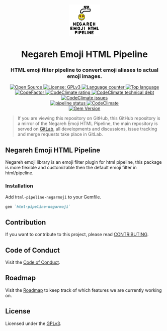 <p align="center">
  <br>
  <a href="#">
    <img src="logo.svg" width="100" alt="Negareh Emoji HTML Pipeline"/>
  </a>
</p>

<h1 align="center">Negareh Emoji HTML Pipeline</h1>
<h3 align="center">HTML emoji filter pipeline to convert emoji aliases to actual emoji images.</h3>

<p align="center">
  <a title="Open Source" href="https://opensource.com/resources/what-open-source" target="_blank">
    <img src="https://img.shields.io/badge/Open%20Source-Forever-brightgreen?logo=open-source-initiative&style=flat-square" alt="Open Source">
  </a>
  <a title="License: GPLv3" href="https://www.opensource.org/licenses/GPL-3.0" target="_blank">
    <img src="https://img.shields.io/github/license/azadeh-afzar/Negareh-Emoji-HTML-Pipeline?logo=gnu&style=flat-square" alt="License: GPLv3">
  </a>
  <a title="Language counter" href="#" target="_blank">
    <img src="https://img.shields.io/github/languages/count/azadeh-afzar/Negareh-Emoji-HTML-Pipeline?logo=gitlab&style=flat-square" alt="Language counter">
  </a>
  <a title="Top language" href="#" target="_blank">
    <img src="https://img.shields.io/github/languages/top/azadeh-afzar/Negareh-Emoji-HTML-Pipeline?logo=gitlab&style=flat-square" alt="Top language">
  </a>
  
  <br>
  
  <a title="Code Quality: Codefactor.io" href="https://www.codefactor.io/repository/github/azadeh-afzar/Negareh-Emoji-HTML-Pipeline" target="_blank">
    <img src="https://www.codefactor.io/repository/github/azadeh-afzar/Negareh-Emoji-HTML-Pipeline/badge?style=flat-square" alt="CodeFactor"/>
  </a>
  <a title="Code Quality: CodeClimate.com" href="https://codeclimate.com/github/azadeh-afzar/Negareh-Emoji-HTML-Pipeline/maintainability" target="_blank">
    <img src="https://img.shields.io/codeclimate/maintainability/azadeh-afzar/Negareh-Emoji-HTML-Pipeline?logo=code-climate&style=flat-square" alt="CodeClimate rating"/>
  </a>
  <a title="Code Technical Debt: CodeClimate.com" href="https://codeclimate.com/github/azadeh-afzar/Negareh-Emoji-HTML-Pipeline/maintainability" target="_blank">
    <img src="https://img.shields.io/codeclimate/tech-debt/azadeh-afzar/Negareh-Emoji-HTML-Pipeline?logo=code-climate&style=flat-square" alt="CodeClimate technical debt"/>
  </a>
  <a title="Code Issues: CodeClimate.com" href="https://codeclimate.com/github/azadeh-afzar/Negareh-Emoji-HTML-Pipeline/maintainability" target="_blank">
    <img src="https://img.shields.io/codeclimate/issues/azadeh-afzar/Negareh-Emoji-HTML-Pipeline?logo=code-climate&style=flat-square" alt="CodeClimate issues"/>
  </a>
  
  <br>

  <a title="GitLab: pipeline status" href="https://gitlab.com/Azadeh-Afzar/Web-Development/Negareh-Emoji-HTML-Pipeline/commits/master" target="_blank">
    <img src="https://img.shields.io/gitlab/pipeline/Web-Development/Negareh-Emoji-HTML-Pipeline?gitlab_url=https%3A%2F%2Fgitlab.com%2FAzadeh-Afzar&logo=gitlab&style=flat-square"  alt="pipeline status" />
  </a>
  <a title="Test Coverage: CodeClimate.com" href="https://codeclimate.com/github/azadeh-afzar/Negareh-Emoji-HTML-Pipeline" target="_blank">
    <img src="https://img.shields.io/codeclimate/coverage/azadeh-afzar/Negareh-Emoji-HTML-Pipeline?logo=code-climate&style=flat-square" alt="CodeClimate"/>
  </a>
  
  <br>

  <a title="Gem Version" href="https://rubygems.org/gems/html-pipeline-negarmoji">
    <img src="https://img.shields.io/gem/v/html-pipeline-negarmoji?color=red&label=Negareh%20Emoji%20HTML%20Pipeline&logo=rubygems&style=flat-square" alt="Gem Version">
  </a>
</p>

> If you are viewing this repository on GitHub, this GitHub repository is a mirror of the Negareh Emoji HTML Pipeline,
> the main repository is served on 
><a href="https://gitlab.com/Azadeh-Afzar/Web-Development/Negareh-Emoji-HTML-Pipeline">GitLab</a>, all developments and
>discussions, issue tracking and merge requests take place in GitLab.  


## Negareh Emoji HTML Pipeline


Negareh emoji library is an emoji filter plugin for html pipeline, this package is
more flexible and customizable then the default emoji filter in html/pipeline.


### Installation

Add `html-pipeline-negarmoji` to your Gemfile.

``` ruby
gem `html-pipeline-negarmoji`
```

## Contribution

If you want to contribute to this project, please read [CONTRIBUTING](CONTRIBUTING.md).

## Code of Conduct

Visit the [Code of Conduct](CODE_OF_CONDUCT.md).

## Roadmap

Visit the [Roadmap](ROADMAP.md) to keep track of which features we are currently
working on.

## License

Licensed under the [GPLv3](LICENSE).
